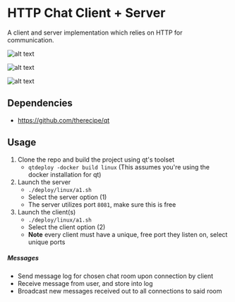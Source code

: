 
# HTTP Chat Client + Server

A client and server implementation which relies on HTTP for communication.

![alt text](https://storage.googleapis.com/shanew/GolangChat/Chat1.png "Config Screen")

![alt text](https://storage.googleapis.com/shanew/GolangChat/Chat2.png "Chat Room Management Screen")

![alt text](https://storage.googleapis.com/shanew/GolangChat/Chat3.png "Chat Room Screen")

## Dependencies
* https://github.com/therecipe/qt

## Usage
1. Clone the repo and build the project using qt's toolset
    * `qtdeploy -docker build linux` (This assumes you're using the docker installation for qt)
2. Launch the server
    * `./deploy/linux/a1.sh`
    * Select the server option (1)
    * The server utilizes port `8081`, make sure this is free
3. Launch the client(s)
    * `./deploy/linux/a1.sh`
    * Select the client option (2)
    * **Note** every client must have a unique, free port they listen on, select unique ports

##### Messages

* Send message log for chosen chat room upon connection by client
* Receive message from user, and store into log
* Broadcast new messages received out to all connections to said room

